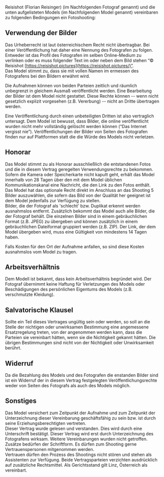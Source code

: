 Reisishot (Florian Reisinger) (im Nachfolgenden Fotograf genannt) und die unten aufgelisteten Models (im Nachfolgenden Model genannt) vereinbaren zu folgenden Bedingungen ein Fotoshooting:  
  
## Verwendung der Bilder
Das Urheberrecht ist laut österreichischem Recht nicht übertragbar. Bei einer Veröffentlichung hat daher eine Nennung des Fotografen zu folgen. Entweder ist das Profil des Fotografen im selben Online-Medium zu verlinken oder es muss folgender Text im oder neben dem Bild stehen “©️ Reisishot [https://reisishot.pictures](https://reisishot.pictures/)”.  
Das Model stimmt zu, dass sie mit vollen Namen im ermessen des Fotografens bei den Bildern erwähnt wird.
  
Die Aufnahmen können von beiden Parteien zeitlich und räumlich unbegrenzt in gleichem Ausmaß veröffentlicht werden. Eine Bearbeitung der Bilder ist dem Model nicht gestattet. Diese Rechte können -- wenn nicht gesetzlich explizit vorgesehen (z.B. Vererbung) -- nicht an Dritte übertragen werden.

Eine Veröffentlichung durch einen unbeteiligten Dritten ist also vertraglich untersagt. Dem Model ist bewusst, dass Bilder, die online veröffentlicht wurden nicht mehr vollständig gelöscht werden können (“Das Internet vergisst nie”). Veröffentlichungen der Bilder von Seiten des Fotografen finden nur auf Plattformen statt die die Würde des Models nicht verletzen.  
  
## Honorar
Das Model stimmt zu als Honorar ausschließlich die entstandenen Fotos und die in diesem Vertrag geregelten Verwendungsrechte zu bekommen. Sofern die Kamera oder Speicherkarte nicht kaputt geht, erhält das Model innerhalb von 28 Tagen über den mit dem Model üblichen Kommunikationskanal eine Nachricht, die den Link zu den Fotos enthält.  Das Model hat das optionale Recht direkt im Anschluss an das Shooting 5 Bilder auszuwählen, die sofern das Bild von der Qualität her geeignet ist dem Model jedenfalls zur Verfügung zu stellen.  
Bilder, die der Fotograf als 'schlecht' bzw. Duplikat erkennt werden ausnahmslos entfernt. Zusätzlich bekommt das Model auch alle Bilder, die der Fotograf behält. Die einzelnen Bilder sind in einem gebräuchlichen Format (z.B. JPEG) zu übergeben und können zusätzlich in einem gebräuchlichen Dateiformat gruppiert werden (z.B. ZIP). Der Link, der dem Model übergeben wird, muss eine Gültigkeit von mindestens 14 Tagen haben.
  
Falls Kosten für den Ort der Aufnahme anfallen, so sind diese Kosten ausnahmslos vom Model zu tragen.  
  
## Arbeitsverhältnis
Dem Modell ist bekannt, dass kein Arbeitsverhältnis begründet wird. Der Fotograf übernimmt keine Haftung für Verletzungen des Models oder Beschädigungen des persönlichen Eigentums des Models (z.B. verschmutzte Kleidung).  
  
## Salvatorische Klausel
Sollte ein Teil dieses Vertrages ungültig sein oder werden, so soll an die Stelle der nichtigen oder unwirksamen Bestimmung eine angemessene Ersatzregelung treten, von der angenommen werden kann, dass die Parteien sie vereinbart hätten, wenn sie die Nichtigkeit gekannt hätten. Die übrigen Bestimmungen sind nicht von der Nichtigkeit oder Unwirksamkeit berührt.  
  
## Widerruf
Da die Bezahlung des Models und des Fotografen die enstanden Bilder sind ist ein Widerruf der in diesem Vertrag festgelegten Veröffentlichungsrechte weder von Seiten des Fotografs als auch des Models möglich.  
  
## Sonstiges
Das Model versichert zum Zeitpunkt der Aufnahme und zum Zeitpunkt der Unterzeichnung dieser Vereinbarung geschäftsfähig zu sein bzw. ist durch seine Erziehungsberechtigten vertreten.  
Dieser Vertrag wurde gelesen und verstanden. Dies wird durch eine Unterschrift bestätigt. Dieser Vertrag wird erst durch Unterzeichnung des Fotografens wirksam. Weitere Vereinbarungen wurden nicht getroffen. Zusätze bedürfen der Schriftform. Es dürfen zum Shooting gerne Vertrauenspersonen mitgenommen werden.  
Vertrauen dürfen den Prozess des Shootings nicht stören und stehen als Assistenten zur Verfügung. Beide Vertragsparteien verzichten ausdrücklich auf zusätzliche Rechtsmittel. Als Gerichtsstand gilt Linz, Österreich als vereinbart.
